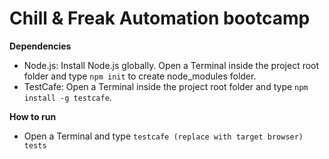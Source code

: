 # Chill & Freak Automation bootcamp

**Dependencies**
- Node.js: Install Node.js globally. Open a Terminal inside the project root folder and type `npm init` to create node_modules folder.
- TestCafe: Open a Terminal inside the project root folder and type `npm install -g testcafe`.

**How to run**
- Open a Terminal and type ```testcafe (replace with target browser) tests```